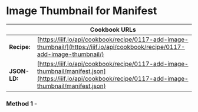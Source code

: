 # Image Thumbnail for Manifest
|              | **Cookbook URLs** |
|--------------|-------------------|
| **Recipe:**  | [https://iiif.io/api/cookbook/recipe/0117-add-image-thumbnail/](https://iiif.io/api/cookbook/recipe/0117-add-image-thumbnail/) |
| **JSON-LD:** | [https://iiif.io/api/cookbook/recipe/0117-add-image-thumbnail/manifest.json](https://iiif.io/api/cookbook/recipe/0117-add-image-thumbnail/manifest.json) |

### Method 1 - 
